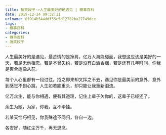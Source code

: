 ```yaml
---
title: 搞笑段子->人生最美好的是遇见 | 糗事百科
date: 2019-12-24 09:32:11
urlname: 0f914b544ddf55c5d12702ba27749dce
tags: 
- 糗事百科
categories:
- 糗事百科
- 搞笑段子
---
```

人生最美好的是遇见，最苦情的是擦肩，亿万人海能碰面，我想这应该是美好的一天，若是无他相恋，若是不曾失约，若是没有白酒香烟，若是还有几年时间，你我是否合适像从前。

每个人心里都有一段过往，招之即来却又挥之不去，遇见你是最美丽的意外，意外到感觉不到心跳，人生如若能重头，却只能让我重新泪流。

亿万众生，能与你相遇，便有其道理，记住上辈子欠你的，这辈子已经还了。

余生为她，为家，你我，互不牵挂。

若某天恰巧相见，你我殊途不同归，各自一边。

各安好，随红尘万千，再无思念。


